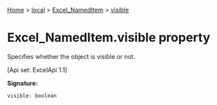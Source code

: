 [Home](./index) &gt; [local](local.md) &gt; [Excel\_NamedItem](local.excel_nameditem.md) &gt; [visible](local.excel_nameditem.visible.md)

# Excel\_NamedItem.visible property

Specifies whether the object is visible or not. 

 \[Api set: ExcelApi 1.1\]

**Signature:**
```javascript
visible: boolean
```
